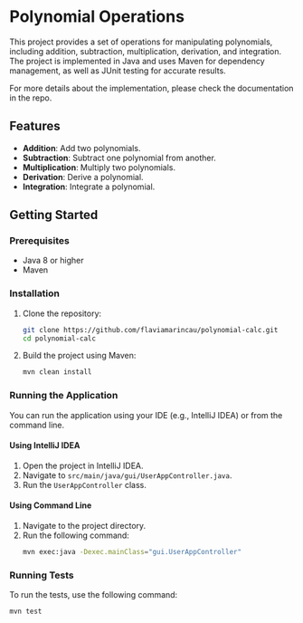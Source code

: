 # Polynomial Operations

This project provides a set of operations for manipulating polynomials, including addition, subtraction, multiplication, derivation, and integration. The project is implemented in Java and uses Maven for dependency management, as well as JUnit testing for accurate results.

For more details about the implementation, please check the documentation in the repo.

## Features

- **Addition**: Add two polynomials.
- **Subtraction**: Subtract one polynomial from another.
- **Multiplication**: Multiply two polynomials.
- **Derivation**: Derive a polynomial.
- **Integration**: Integrate a polynomial.

## Getting Started

### Prerequisites

- Java 8 or higher
- Maven

### Installation

1. Clone the repository:
    ```sh
    git clone https://github.com/flaviamarincau/polynomial-calc.git
    cd polynomial-calc
    ```

2. Build the project using Maven:
    ```sh
    mvn clean install
    ```

### Running the Application

You can run the application using your IDE (e.g., IntelliJ IDEA) or from the command line.

#### Using IntelliJ IDEA

1. Open the project in IntelliJ IDEA.
2. Navigate to `src/main/java/gui/UserAppController.java`.
3. Run the `UserAppController` class.

#### Using Command Line

1. Navigate to the project directory.
2. Run the following command:
    ```sh
    mvn exec:java -Dexec.mainClass="gui.UserAppController"
    ```

### Running Tests

To run the tests, use the following command:
```sh
mvn test

